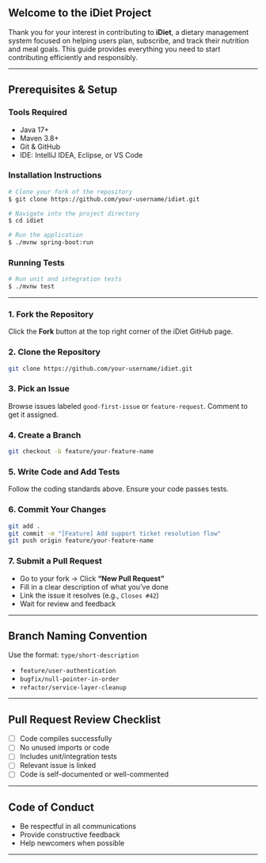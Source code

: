 

## Welcome to the iDiet Project 

Thank you for your interest in contributing to **iDiet**, a dietary management system focused on helping users plan, subscribe, and track their nutrition and meal goals. This guide provides everything you need to start contributing efficiently and responsibly.

---

## Prerequisites & Setup

### Tools Required

* Java 17+
* Maven 3.8+
* Git & GitHub
* IDE: IntelliJ IDEA, Eclipse, or VS Code
 
### Installation Instructions

```bash
# Clone your fork of the repository
$ git clone https://github.com/your-username/idiet.git

# Navigate into the project directory
$ cd idiet

# Run the application
$ ./mvnw spring-boot:run
```

### Running Tests

```bash
# Run unit and integration tests
$ ./mvnw test
```

---


### 1. Fork the Repository

Click the **Fork** button at the top right corner of the iDiet GitHub page.

### 2. Clone the Repository

```bash
git clone https://github.com/your-username/idiet.git
```

### 3. Pick an Issue

Browse issues labeled `good-first-issue` or `feature-request`. Comment to get it assigned.

### 4. Create a Branch

```bash
git checkout -b feature/your-feature-name
```

### 5. Write Code and Add Tests

Follow the coding standards above. Ensure your code passes tests.

### 6. Commit Your Changes

```bash
git add .
git commit -m "[Feature] Add support ticket resolution flow"
git push origin feature/your-feature-name
```

### 7. Submit a Pull Request

* Go to your fork → Click **“New Pull Request”**
* Fill in a clear description of what you’ve done
* Link the issue it resolves (e.g., `Closes #42`)
* Wait for review and feedback

---

## Branch Naming Convention

Use the format: `type/short-description`

* `feature/user-authentication`
* `bugfix/null-pointer-in-order`
* `refactor/service-layer-cleanup`

---

## Pull Request Review Checklist

* [ ] Code compiles successfully
* [ ] No unused imports or code
* [ ] Includes unit/integration tests
* [ ] Relevant issue is linked
* [ ] Code is self-documented or well-commented

---

##  Code of Conduct

* Be respectful in all communications
* Provide constructive feedback
* Help newcomers when possible

---
